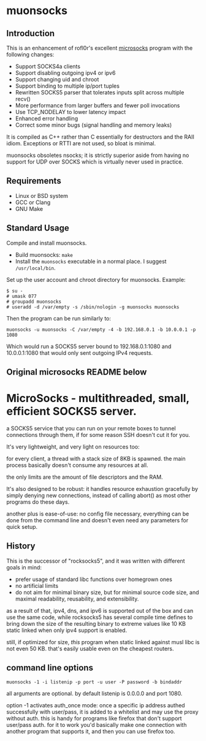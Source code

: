 # muonsocks

## Introduction

This is an enhancement of rofl0r's excellent
[microsocks](https://github.com/rofl0r/microsocks) program with the following
changes:

* Support SOCKS4a clients
* Support disabling outgoing ipv4 or ipv6
* Support changing uid and chroot
* Support binding to multiple ip/port tuples
* Rewritten SOCKS5 parser that tolerates inputs split across multiple recv()
* More performance from larger buffers and fewer poll invocations
* Use TCP_NODELAY to lower latency impact
* Enhanced error handling
* Correct some minor bugs (signal handling and memory leaks)

It is compiled as C++ rather than C essentially for destructors and the RAII
idiom.  Exceptions or RTTI are not used, so bloat is minimal.

muonsocks obsoletes nsocks; it is strictly superior aside from having no
support for UDP over SOCKS which is virtually never used in practice.

## Requirements

* Linux or BSD system
* GCC or Clang
* GNU Make

## Standard Usage

Compile and install muonsocks.
* Build muonsocks: `make`
* Install the `muonsocks` executable in a normal place.  I suggest
  `/usr/local/bin`.

Set up the user account and chroot directory for muonsocks.  Example:
```
$ su -
# umask 077
# groupadd muonsocks
# useradd -d /var/empty -s /sbin/nologin -g muonsocks muonsocks
```

Then the program can be run similarly to:

`muonsocks -u muonsocks -C /var/empty -4 -b 192.168.0.1 -b 10.0.0.1 -p 1080`

Which would run a SOCKS5 server bound to 192.168.0.1:1080 and 10.0.0.1:1080
that would only sent outgoing IPv4 requests.

## Original microsocks README below

MicroSocks - multithreaded, small, efficient SOCKS5 server.
===========================================================

a SOCKS5 service that you can run on your remote boxes to tunnel connections
through them, if for some reason SSH doesn't cut it for you.

It's very lightweight, and very light on resources too:

for every client, a thread with a stack size of 8KB is spawned.
the main process basically doesn't consume any resources at all.

the only limits are the amount of file descriptors and the RAM.

It's also designed to be robust: it handles resource exhaustion
gracefully by simply denying new connections, instead of calling abort()
as most other programs do these days.

another plus is ease-of-use: no config file necessary, everything can be
done from the command line and doesn't even need any parameters for quick
setup.

History
-------

This is the successor of "rocksocks5", and it was written with
different goals in mind:

- prefer usage of standard libc functions over homegrown ones
- no artificial limits
- do not aim for minimal binary size, but for minimal source code size,
  and maximal readability, reusability, and extensibility.

as a result of that, ipv4, dns, and ipv6 is supported out of the box
and can use the same code, while rocksocks5 has several compile time
defines to bring down the size of the resulting binary to extreme values
like 10 KB static linked when only ipv4 support is enabled.

still, if optimized for size, *this* program when static linked against musl
libc is not even 50 KB. that's easily usable even on the cheapest routers.

command line options
------------------------

    muonsocks -1 -i listenip -p port -u user -P password -b bindaddr

all arguments are optional.
by default listenip is 0.0.0.0 and port 1080.

option -1 activates auth_once mode: once a specific ip address
authed successfully with user/pass, it is added to a whitelist
and may use the proxy without auth.
this is handy for programs like firefox that don't support
user/pass auth. for it to work you'd basically make one connection
with another program that supports it, and then you can use firefox too.

